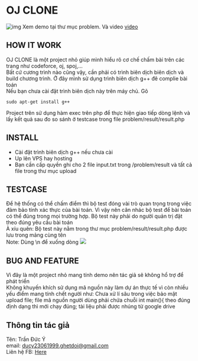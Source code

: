 # OJ CLONE
![img](https://i.imgur.com/GidZtCQ.png)
Xem demo tại thư mục problem. Và video [video](https://www.youtube.com/watch?v=2nG2I4Gb7Q4)
## HOW IT WORK
OJ CLONE là một project nhỏ giúp mình hiểu rõ cơ chế chấm bài trên các trang như codeforce, oj, spoj,...
</br>
Bất cứ cương trình nào cũng vậy, cần phải có trình biên dịch biên dịch và build chương trình. Ở đây mình sử dụng trình biên dịch g++ đê complie bài toán
</br>
Nếu bạn chưa cài đặt trình biên dịch này trên máy chủ. Gõ 
```
sudo apt-get install g++
```
Project trên sử dụng hàm exec trên php để thực hiện giao tiếp dòng lệnh và lấy kết quả sau đo so sánh ở testcase trong file problem/result/result.php
</br>
## INSTALL
+ Cài đặt trình biên dịch g++ nếu chưa cài
+ Up lên VPS hay hosting
+ Bạn cần cấp quyền ghi cho 2 file input.txt trong /problem/result và tất cả file trong thư mục upload
## TESTCASE
Để hệ thống có thể chấm điểm thì bộ test đóng vài trò quan trọng trong việc đảm bảo tính xác thực của bài toán. Vì vậy nên cân nhác bộ test để bài toán có thể đúng trong mọi trường hợp. Bộ test này phải do người quản trị đặt theo đúng yêu cầu bài toán
</br>
À xíu quên: Bộ test này nằm trong thư mục problem/result/result.php được lưu trong mảng cùng tên
</br>
Note: Dùng \n để xuống dòng
![](https://i.imgur.com/7FzsEWf.png)
## BUG AND FEATURE 
Vì đây là một project nhỏ mang tính demo nên tác giả sẽ không hổ trợ để phát triển
<br>
Không khuyến khích sử dụng mã nguồn này làm dự án thực tế vì còn nhiều yếu điểm mang tính chết người như: Chưa xử lí sâu trong việc bảo mật upload file; file mã nguồn người dùng phải chứa chuỗi int main(){ theo đúng định dạng thì mới chạy đúng; tài liệu phải được nhúng từ google drive
## Thông tin tác giả
Tên: Trần Đức Ý
</br>
email: ducy23061999.ghetdoi@gmail.com
<br>
Liên hệ FB: [Here](https://www.facebook.com/Tranducy1999)

